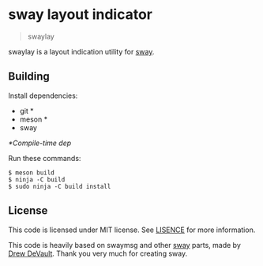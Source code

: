 # sway layout indicator
> swaylay

swaylay is a layout indication utility for
[sway](https://github.com/swaywm/sway).

## Building

Install dependencies:

* git \*
* meson \*
* sway

_\*Compile-time dep_

Run these commands:

```shell
$ meson build
$ ninja -C build
$ sudo ninja -C build install
```

## License

This code is licensed under MIT license.
See [LISENCE](LICENSE) for more information.

This code is heavily based on swaymsg and other [sway](https://swaywm.org/)
parts, made by [Drew DeVault](https://drewdevault.com/).
Thank you very much for creating sway.
